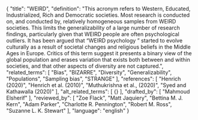 {
  "title": "WEIRD",
  "definition": "This acronym refers to Western, Educated, Industrialized, Rich and Democratic societies. Most research is conducted on, and conducted by, relatively homogeneous samples from WEIRD societies. This limits the generalizability of a large number of research findings, particularly given that WEIRD people are often psychological outliers. It has been argued that “WEIRD psychology ” started to evolve culturally as a result of societal changes and religious beliefs in the Middle Ages in Europe. Critics of this term suggest it presents a binary view of the global population and erases variation that exists both between and within societies, and that other aspects of diversity are not captured.",
  "related_terms": [
    "Bias",
    "BIZARRE",
    "Diversity",
    "Generalizability",
    "Populations",
    "Sampling bias",
    "STRANGE"
  ],
  "references": [
    "Henrich (2020)",
    "Henrich et al. (2010)",
    "Muthukrishna et al., (2020)",
    "Syed and Kathawalla (2020)"
  ],
  "alt_related_terms": [
    {}
  ],
  "drafted_by": [
    "Mahmoud Elsherif"
  ],
  "reviewed_by": [
    "Zoe Flack",
    "Matt Jaquiery",
    "Bettina M. J. Kern",
    "Adam Parker",
    "Charlotte R. Pennington",
    "Robert M. Ross",
    "Suzanne L. K. Stewart"
  ],
  "language": "english"
}
